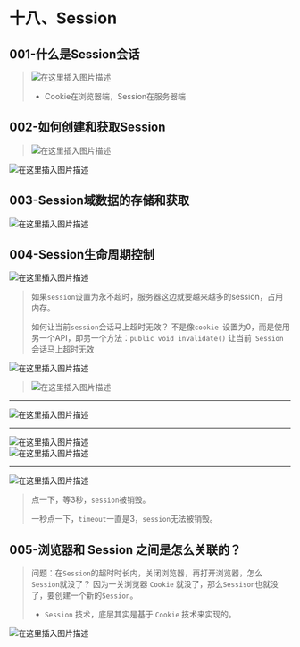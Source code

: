 # 十八、Session

## 001-什么是Session会话

> ![在这里插入图片描述](https://img-blog.csdnimg.cn/b5ab8df3517b4cfe9b674e48f9356cf6.png)  
>
> - Cookie在浏览器端，Session在服务器端

## 002-如何创建和获取Session

> ![在这里插入图片描述](https://img-blog.csdnimg.cn/28fff8c02869435c98af3c8d02e5feee.png?x-oss-process=image/watermark,type_d3F5LXplbmhlaQ,shadow_50,text_Q1NETiBAS0stR3JleXNvbg==,size_20,color_FFFFFF,t_70,g_se,x_16)  

![在这里插入图片描述](https://img-blog.csdnimg.cn/5615ebf4694647be819e68892fd14dea.png?x-oss-process=image/watermark,type_d3F5LXplbmhlaQ,shadow_50,text_Q1NETiBAS0stR3JleXNvbg==,size_20,color_FFFFFF,t_70,g_se,x_16)

## 003-Session域数据的存储和获取

![在这里插入图片描述](https://img-blog.csdnimg.cn/9be2fa0a4b924cb482e0bb6b3ae76980.png?x-oss-process=image/watermark,type_d3F5LXplbmhlaQ,shadow_50,text_Q1NETiBAS0stR3JleXNvbg==,size_20,color_FFFFFF,t_70,g_se,x_16)

## 004-Session生命周期控制

![在这里插入图片描述](https://img-blog.csdnimg.cn/27e1d69afc2b4e6d9060528adda32753.png)

> 如果`session`设置为永不超时，服务器这边就要越来越多的session，占用内存。
>
> 如何让当前`session`会话马上超时无效？
> 				不是像`cookie `设置为0，而是使用另一个API，即另一个方法：`public void invalidate()` 让当前` Session` 会话马上超时无效

![在这里插入图片描述](https://img-blog.csdnimg.cn/fa808f6ea40f4ddca86f5aa482b65c93.png?x-oss-process=image/watermark,type_d3F5LXplbmhlaQ,shadow_50,text_Q1NETiBAS0stR3JleXNvbg==,size_20,color_FFFFFF,t_70,g_se,x_16)

> ![在这里插入图片描述](https://img-blog.csdnimg.cn/f82a235e9545400fa9306811349ab0e1.png?x-oss-process=image/watermark,type_d3F5LXplbmhlaQ,shadow_50,text_Q1NETiBAS0stR3JleXNvbg==,size_20,color_FFFFFF,t_70,g_se,x_16)
>

---

![在这里插入图片描述](https://img-blog.csdnimg.cn/16ca3fe51198453d80e4a07227b45366.png?x-oss-process=image/watermark,type_d3F5LXplbmhlaQ,shadow_50,text_Q1NETiBAS0stR3JleXNvbg==,size_20,color_FFFFFF,t_70,g_se,x_16)

---

![在这里插入图片描述](https://img-blog.csdnimg.cn/aff20cc1e2524c57a38d237198b8e79f.png)  
![在这里插入图片描述](https://img-blog.csdnimg.cn/0c573ec2e4644aedaa9409a62fe33205.png?x-oss-process=image/watermark,type_d3F5LXplbmhlaQ,shadow_50,text_Q1NETiBAS0stR3JleXNvbg==,size_20,color_FFFFFF,t_70,g_se,x_16)

---

![在这里插入图片描述](https://img-blog.csdnimg.cn/82ae2e5ef9414abca98fa58976b44f71.png?x-oss-process=image/watermark,type_d3F5LXplbmhlaQ,shadow_50,text_Q1NETiBAS0stR3JleXNvbg==,size_20,color_FFFFFF,t_70,g_se,x_16)

> 点一下，等3秒，`session`被销毁。
>
> 一秒点一下，`timeout`一直是3，`session`无法被销毁。

## 005-浏览器和 Session 之间是怎么关联的？

> 问题：在`Session`的超时时长内，关闭浏览器，再打开浏览器，怎么`Session`就没了？
> 			因为一关浏览器 `Cookie` 就没了，那么`Sessison`也就没了，要创建一个新的`Session`。
>
> 
>
> - `Session` 技术，底层其实是基于 `Cookie` 技术来实现的。

![在这里插入图片描述](https://img-blog.csdnimg.cn/2a179498c982421991d30b9f92d4a00f.png?x-oss-process=image/watermark,type_d3F5LXplbmhlaQ,shadow_50,text_Q1NETiBAS0stR3JleXNvbg==,size_20,color_FFFFFF,t_70,g_se,x_16)